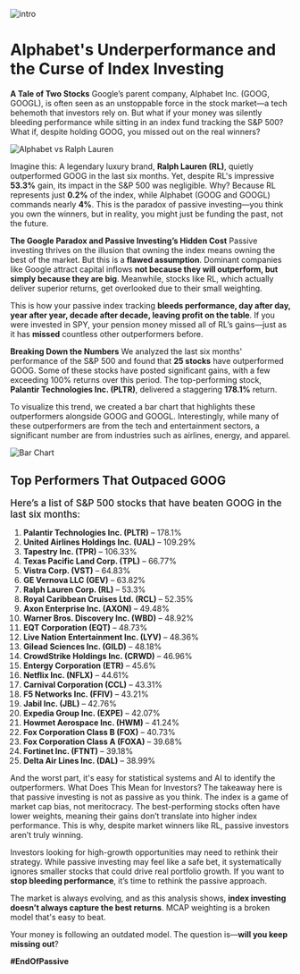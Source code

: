 ![intro](/alphabet/intro.jpeg)

# Alphabet's Underperformance and the Curse of Index Investing


**A Tale of Two Stocks** Google’s parent company, Alphabet Inc. (GOOG, GOOGL), is often seen as an unstoppable force in the stock market—a tech behemoth that investors rely on. But what if your money was silently bleeding performance while sitting in an index fund tracking the S&P 500? What if, despite holding GOOG, you missed out on the real winners?

![Alphabet vs Ralph Lauren](/alphabet/1.jpeg)

Imagine this: A legendary luxury brand, **Ralph Lauren (RL)**, quietly outperformed GOOG in the last six months. Yet, despite RL's impressive **53.3%** gain, its impact in the S&P 500 was negligible. Why? Because RL represents just **0.2%** of the index, while Alphabet (GOOG and GOOGL) commands nearly **4%**. This is the paradox of passive investing—you think you own the winners, but in reality, you might just be funding the past, not the future.

**The Google Paradox and Passive Investing’s Hidden Cost** Passive investing thrives on the illusion that owning the index means owning the best of the market. But this is a **flawed assumption**. Dominant companies like Google attract capital inflows **not because they will outperform, but simply because they are big**. Meanwhile, stocks like RL, which actually deliver superior returns, get overlooked due to their small weighting.

This is how your passive index tracking **bleeds performance, day after day, year after year, decade after decade, leaving profit on the table**. If you were invested in SPY, your pension money missed all of RL’s gains—just as it has **missed** countless other outperformers before.

**Breaking Down the Numbers** We analyzed the last six months' performance of the S&P 500 and found that **25 stocks** have outperformed GOOG. Some of these stocks have posted significant gains, with a few exceeding 100% returns over this period. The top-performing stock, **Palantir Technologies Inc. (PLTR)**, delivered a staggering **178.1%** return.

To visualize this trend, we created a bar chart that highlights these outperformers alongside GOOG and GOOGL. Interestingly, while many of these outperformers are from the tech and entertainment sectors, a significant number are from industries such as airlines, energy, and apparel.


![Bar Chart](/alphabet/2.png)

## Top Performers That Outpaced GOOG

<p style="font-size: 1.05rem; font-weight: 500; margin-top: 0.5em; margin-bottom: 0.5em">Here’s a list of S&P 500 stocks that have beaten GOOG in the last six months:</p>



1. **Palantir Technologies Inc. (PLTR)** – 178.1%
2. **United Airlines Holdings Inc. (UAL)** – 109.29%
3. **Tapestry Inc. (TPR)** – 106.33%
4. **Texas Pacific Land Corp. (TPL)** – 66.77%
5. **Vistra Corp. (VST)** – 64.83%
6. **GE Vernova LLC (GEV)** – 63.82%
7. **Ralph Lauren Corp. (RL)** – 53.3%
8. **Royal Caribbean Cruises Ltd. (RCL)** – 52.35%
9. **Axon Enterprise Inc. (AXON)** – 49.48%
10. **Warner Bros. Discovery Inc. (WBD)** – 48.92%
11. **EQT Corporation (EQT)** – 48.73%
12. **Live Nation Entertainment Inc. (LYV)** – 48.36%
13. **Gilead Sciences Inc. (GILD)** – 48.18%
14. **CrowdStrike Holdings Inc. (CRWD)** – 46.96%
15. **Entergy Corporation (ETR)** – 45.6%
16. **Netflix Inc. (NFLX)** – 44.61%
17. **Carnival Corporation (CCL)** – 43.31%
18. **F5 Networks Inc. (FFIV)** – 43.21%
19. **Jabil Inc. (JBL)** – 42.76%
20. **Expedia Group Inc. (EXPE)** – 42.07%
21. **Howmet Aerospace Inc. (HWM)** – 41.24%
22. **Fox Corporation Class B (FOX)** – 40.73%
23. **Fox Corporation Class A (FOXA)** – 39.68%
24. **Fortinet Inc. (FTNT)** – 39.18%
25. **Delta Air Lines Inc. (DAL)** – 38.99%



And the worst part, it's easy for statistical systems and AI to identify the outperformers. What Does This Mean for Investors? The takeaway here is that passive investing is not as passive as you think. The index is a game of market cap bias, not meritocracy. The best-performing stocks often have lower weights, meaning their gains don’t translate into higher index performance. This is why, despite market winners like RL, passive investors aren’t truly winning.

Investors looking for high-growth opportunities may need to rethink their strategy. While passive investing may feel like a safe bet, it systematically ignores smaller stocks that could drive real portfolio growth. If you want to **stop bleeding performance**, it’s time to rethink the passive approach.

The market is always evolving, and as this analysis shows, **index investing doesn’t always capture the best returns**. MCAP weighting is a broken model that's easy to beat.

Your money is following an outdated model. The question is—**will you keep missing out**?

**#EndOfPassive**
